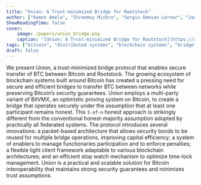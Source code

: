 ```yaml
---
title: "Union: A Trust-minimized Bridge for Rootstock"
author: ["Ramon Amela", "Shreemoy Mishra", "Sergio Demian Lerner", "Javier Alvarez Cid-Fuentes"]
ShowReadingTime: false
cover:
    image: /papers/union_bridge.png
    caption: "[Union: A Trust-minimized Bridge for Rootstock](https://arxiv.org/pdf/2501.07435)"
tags: ["bitcoin", "distributed systems", "blockchain systems", "bridge", "rootstock"]
draft: false
---
```


We present Union, a trust-minimized bridge protocol that enables secure transfer
of BTC between Bitcoin and Rootstock. The growing ecosystem of
blockchain systems built around Bitcoin has created a pressing need for secure
and efficient bridges to transfer BTC between networks while preserving Bitcoin’s
security guarantees. Union employs a multi-party variant of BitVMX, an optimistic
proving system on Bitcoin, to create a bridge that operates securely under
the assumption that at least one participant remains honest. This `1-of-n` honest
approach is strikingly different from the conventional honest-majority assumption
adopted by practically all federated systems. The protocol introduces several
innovations: a packet-based architecture that allows security bonds to be reused
for multiple bridge operations, improving capital efficiency; a system of enablers
to manage functionaries participation and to enforce penalties; a flexible light
client framework adaptable to various blockchain architectures; and an efficient
stop watch mechanism to optimize time-lock management. Union is a practical
and scalable solution for Bitcoin interoperability that maintains strong security
guarantees and minimizes trust assumptions.
